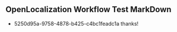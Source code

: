 ## OpenLocalization Workflow Test MarkDown
* 5250d95a-9758-4878-b425-c4bc1feadc1a thanks!

<!--HONumber=Jul16_HO2-->


